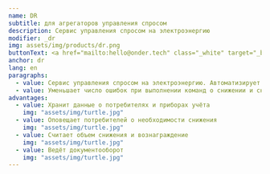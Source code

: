 ```yaml
---
name: DR
subtitle: для агрегаторов управления спросом
description: Сервис управления спросом на электроэнергию
modifier: _dr
img: assets/img/products/dr.png
buttonText: <a href="mailto:hello@onder.tech" class="_white" target="_blank">Запросить демо</a>
anchor: dr
lang: en
paragraphs:
  - value: Сервис управления спросом на электроэнергию. Автоматизирует взаимодействие между системным оператором, агрегатором и потребителями электроэнергии
  - value: Уменьшает число ошибок при выполнении команд о снижении и снижает затраты на управление спросом
advantages:
  - value: Хранит данные о потребителях и приборах учёта
    img: "assets/img/turtle.jpg"
  - value: Оповещает потребителей о необходимости снижения
    img: "assets/img/turtle.jpg"
  - value: Считает объем снижения и вознаграждение
    img: "assets/img/turtle.jpg"
  - value: Ведёт документооборот
    img: "assets/img/turtle.jpg"
---
```

